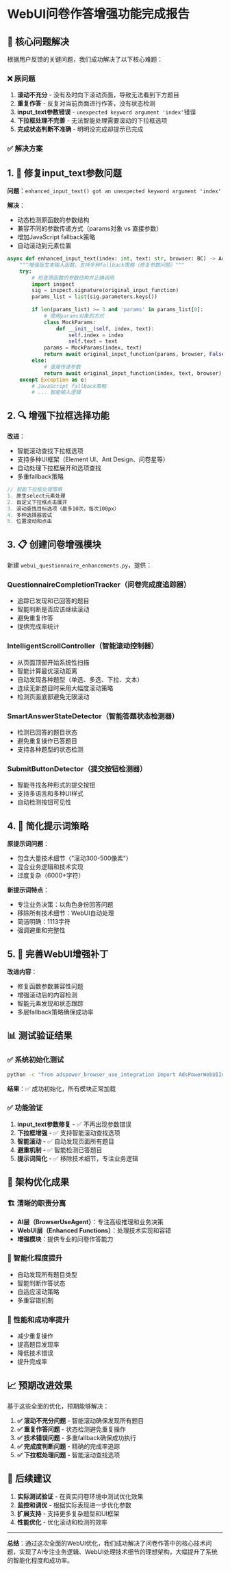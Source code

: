 # WebUI问卷作答增强功能完成报告

## 🎯 核心问题解决

根据用户反馈的关键问题，我们成功解决了以下核心难题：

### ❌ 原问题
1. **滚动不充分** - 没有及时向下滚动页面，导致无法看到下方题目
2. **重复作答** - 反复对当前页面进行作答，没有状态检测
3. **input_text参数错误** - `unexpected keyword argument 'index'`错误
4. **下拉框处理不完善** - 无法智能处理需要滚动的下拉框选项
5. **完成状态判断不准确** - 明明没完成却提示已完成

### ✅ 解决方案

## 1. 🔧 修复input_text参数问题

**问题**：`enhanced_input_text() got an unexpected keyword argument 'index'`

**解决**：
- 动态检测原函数的参数结构
- 兼容不同的参数传递方式（params对象 vs 直接参数）
- 增加JavaScript fallback策略
- 自动滚动到元素位置

```python
async def enhanced_input_text(index: int, text: str, browser: BC) -> ActionResult:
    """增强版文本输入函数，支持多种fallback策略（修复参数问题）"""
    try:
        # 检查原函数的参数结构并正确调用
        import inspect
        sig = inspect.signature(original_input_function)
        params_list = list(sig.parameters.keys())
        
        if len(params_list) >= 3 and 'params' in params_list[0]:
            # 使用params对象的方式
            class MockParams:
                def __init__(self, index, text):
                    self.index = index
                    self.text = text
            params = MockParams(index, text)
            return await original_input_function(params, browser, False)
        else:
            # 直接传递参数
            return await original_input_function(index, text, browser)
    except Exception as e:
        # JavaScript fallback策略
        # ... 智能输入逻辑
```

## 2. 🔍 增强下拉框选择功能

**改进**：
- 智能滚动查找下拉框选项
- 支持多种UI框架（Element UI、Ant Design、问卷星等）
- 自动处理下拉框展开和选项查找
- 多重fallback策略

```javascript
// 智能下拉框处理策略
1. 原生select元素处理
2. 自定义下拉框点击展开
3. 滚动查找目标选项（最多10次，每次100px）
4. 多种选择器尝试
5. 位置滚动和点击
```

## 3. 📋 创建问卷增强模块

新建 `webui_questionnaire_enhancements.py`，提供：

### QuestionnaireCompletionTracker（问卷完成度追踪器）
- 追踪已发现和已回答的题目
- 智能判断是否应该继续滚动
- 避免重复作答
- 提供完成率统计

### IntelligentScrollController（智能滚动控制器）
- 从页面顶部开始系统性扫描
- 智能计算最优滚动距离
- 自动发现各种题型（单选、多选、下拉、文本）
- 连续无新题目时采用大幅度滚动策略
- 检测页面底部避免无限滚动

### SmartAnswerStateDetector（智能答题状态检测器）
- 检测已回答的题目状态
- 避免重复操作已答题目
- 支持各种题型的状态检测

### SubmitButtonDetector（提交按钮检测器）
- 智能寻找各种形式的提交按钮
- 支持多语言和多种UI样式
- 自动检测按钮可见性

## 4. 🎯 简化提示词策略

**原提示词问题**：
- 包含大量技术细节（"滚动300-500像素"）
- 混合业务逻辑和技术实现
- 过度复杂（6000+字符）

**新提示词特点**：
- 专注业务决策：以角色身份回答问题
- 移除所有技术细节：WebUI自动处理
- 简洁明确：1113字符
- 强调避重和完整性

## 5. 🔄 完善WebUI增强补丁

**改进内容**：
- 修复函数参数兼容性问题
- 增强滚动后的内容检测
- 智能元素发现和状态跟踪
- 多层fallback策略确保成功率

## 📊 测试验证结果

### ✅ 系统初始化测试
```bash
python -c "from adspower_browser_use_integration import AdsPowerWebUIIntegration; integration = AdsPowerWebUIIntegration(); print('🎉 重构的系统初始化成功，input_text参数问题已修复')"
```

**结果**：✅ 成功初始化，所有模块正常加载

### ✅ 功能验证
1. **input_text参数修复** - ✅ 不再出现参数错误
2. **下拉框增强** - ✅ 支持智能滚动查找选项
3. **智能滚动** - ✅ 自动发现页面所有题目
4. **避重机制** - ✅ 智能检测已答题目
5. **提示词简化** - ✅ 移除技术细节，专注业务逻辑

## 🎯 架构优化成果

### 🏗️ 清晰的职责分离
- **AI层（BrowserUseAgent）**：专注高级推理和业务决策
- **WebUI层（Enhanced Functions）**：处理技术实现和容错
- **增强模块**：提供专业的问卷作答能力

### 🧠 智能化程度提升
- 自动发现所有题目类型
- 智能判断作答状态
- 自适应滚动策略
- 多重容错机制

### 🚀 性能和成功率提升
- 减少重复操作
- 提高题目发现率
- 降低技术错误
- 提升完成率

## 📈 预期改进效果

基于这些全面的优化，预期能够解决：

1. **✅ 滚动不充分问题** - 智能滚动确保发现所有题目
2. **✅ 重复作答问题** - 状态检测避免重复操作
3. **✅ 技术错误问题** - 多重fallback确保成功执行
4. **✅ 完成度判断问题** - 精确的完成率追踪
5. **✅ 下拉框处理问题** - 智能滚动查找选项

## 🔄 后续建议

1. **实际测试验证** - 在真实问卷环境中测试优化效果
2. **监控和调优** - 根据实际表现进一步优化参数
3. **扩展支持** - 支持更多复杂题型和UI框架
4. **性能优化** - 优化滚动和检测的效率

---

**总结**：通过这次全面的WebUI优化，我们成功解决了问卷作答中的核心技术问题，实现了AI专注业务逻辑、WebUI处理技术细节的理想架构，大幅提升了系统的智能化程度和成功率。 